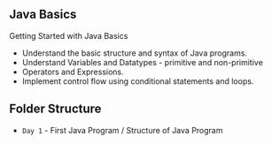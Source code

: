 ## Java Basics

Getting Started with Java Basics

- Understand the basic structure and syntax of Java programs.
- Understand Variables and Datatypes - primitive and non-primitive
- Operators and Expressions.
- Implement control flow using conditional statements and loops.


## Folder Structure

- `Day 1` - First Java Program / Structure of Java Program

